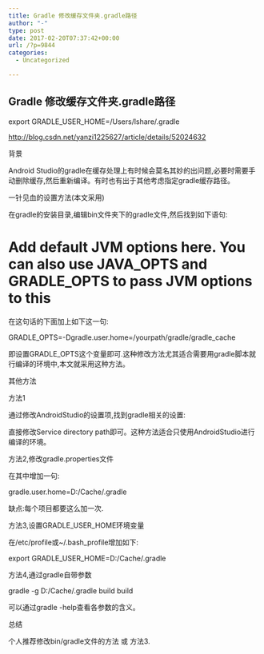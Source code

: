 ```yaml
---
title: Gradle 修改缓存文件夹.gradle路径
author: "-"
type: post
date: 2017-02-20T07:37:42+00:00
url: /?p=9844
categories:
  - Uncategorized

---
```

## Gradle 修改缓存文件夹.gradle路径
export GRADLE_USER_HOME=/Users/lshare/.gradle

http://blog.csdn.net/yanzi1225627/article/details/52024632

背景
  
Android Studio的gradle在缓存处理上有时候会莫名其妙的出问题,必要时需要手动删除缓存,然后重新编译。有时也有出于其他考虑指定gradle缓存路径。

一针见血的设置方法(本文采用)
  
在gradle的安装目录,编辑bin文件夹下的gradle文件,然后找到如下语句:

# Add default JVM options here. You can also use JAVA_OPTS and GRADLE_OPTS to pass JVM options to this

在这句话的下面加上如下这一句:

GRADLE_OPTS=-Dgradle.user.home=/yourpath/gradle/gradle_cache
  
即设置GRADLE_OPTS这个变量即可.这种修改方法尤其适合需要用gradle脚本就行编译的环境中,本文就采用这种方法。

其他方法
  
方法1
  
通过修改AndroidStudio的设置项,找到gradle相关的设置:

直接修改Service directory path即可。这种方法适合只使用AndroidStudio进行编译的环境。

方法2,修改gradle.properties文件
  
在其中增加一句:
  
gradle.user.home=D:/Cache/.gradle
  
缺点:每个项目都要这么加一次.

方法3,设置GRADLE_USER_HOME环境变量
  
在/etc/profile或~/.bash_profile增加如下:
  
export GRADLE_USER_HOME=D:/Cache/.gradle

方法4,通过gradle自带参数
  
gradle -g D:/Cache/.gradle build build

可以通过gradle -help查看各参数的含义。

总结
  
个人推荐修改bin/gradle文件的方法 或 方法3.